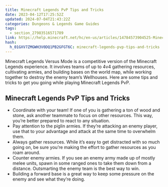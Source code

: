 ```yaml
---
title: Minecraft Legends PvP Tips and Tricks
date: 2023-04-12T17:25:52Z
updated: 2024-07-04T21:43:22Z
categories: Dungeons & Legends Game Guides
tags:
  - section_27983516571789
link: https://help.minecraft.net/hc/en-us/articles/14784573904525-Minecraft-Legends-PvP-Tips-and-Tricks
hash:
  h_01GXV7ZMGWH3V0DQ1PB2GFGT6C: minecraft-legends-pvp-tips-and-tricks
---
```


Minecraft Legends Versus Mode is a competitive version of the Minecraft Legends experience. It involves teams of up to 4v4 gathering resources, cultivating armies, and building bases on the world map, while working together to destroy the enemy team’s Wellhouses. Here are some tips and tricks to get you going while playing Minecraft Legends PvP.

## Minecraft Legends PvP Tips and Tricks

- Coordinate with your team! If one of you is gathering a ton of wood and stone, ask another teammate to focus on other resources. This way, you’re better prepared to react to any situation.
- Pay attention to the piglin armies. If they’re attacking an enemy player, use that to your advantage and attack at the same time to overwhelm them.
- Always gather resources. While it’s easy to get distracted with so much going on, be sure you’re making the effort to gather resources as you roam around. 
- Counter enemy armies. If you see an enemy army made up of mostly melee units, spawn in some ranged ones to take them down from a distance. Outsmarting the enemy team is the best way to win.
- Building a forward base is a great way to keep some pressure on the enemy and see what they’re doing.
